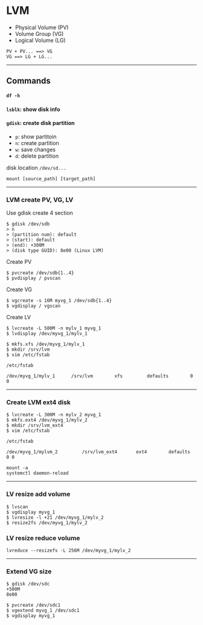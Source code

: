 # LVM
- Physical Volume (PV)
- Volume Group (VG)
- Logical Volume (LG)

```
PV + PV... ==> VG
VG ==> LG + LG...
```

---

## Commands
#### `df -h`
#### `lsblk`: show disk info
#### `gdisk`: create disk partition
- `p`: show partitoin
- `n`: create partition
- `w`: save changes
- `d`: delete partition

disk location 
`/dev/sd...`

```
mount [source_path] [target_path]
```

---

### LVM create PV, VG, LV

Use gdisk create 4 section
```
$ gdisk /dev/sdb
> n
> (partition num): default
> (start): default
> (end): +300M
> (disk type GUID): 8e00 (Linux LVM)
```

Create PV
```
$ pvcreate /dev/sdb{1..4}
$ pvdisplay / pvscan
```

Create VG
```
$ vgcreate -s 16M myvg_1 /dev/sdb{1..4}
$ vgdisplay / vgscan
```

Create LV
```
$ lvcreate -L 500M -n mylv_1 myvg_1
$ lvdisplay /dev/myvg_1/mylv_1
```
```
$ mkfs.xfs /dev/myvg_1/mylv_1
$ mkdir /srv/lvm
$ vim /etc/fstab
```
`/etc/fstab`
```
/dev/myvg_1/mylv_1      /srv/lvm        xfs         defaults        0 0
```

---

### Create LVM ext4 disk
```
$ lvcreate -L 300M -n mylv_2 myvg_1
$ mkfs.ext4 /dev/myvg_1/mylv_2
$ mkdir /srv/lvm_ext4
$ vim /etc/fstab
```
`/etc/fstab`
```
/dev/myvg_1/mylvm_2         /srv/lvm_ext4       ext4        defaults        0 0
```
```
mount -a
systemctl daemon-reload
```

---

### LV resize add volume
```
$ lvscan
$ vgdisplay myvg_1
$ lvresize -l +21 /dev/myvg_1/mylv_2
$ resize2fs /dev/myvg_1/mylv_2
```

### LV resize reduce volume
```
lvreduce --resizefs -L 256M /dev/myvg_1/mylv_2
```

---

### Extend VG size
```
$ gdisk /dev/sdc
+500M
8e00

$ pvcreate /dev/sdc1
$ vgextend myvg_1 /dev/sdc1
$ vgdisplay myvg_1
```

